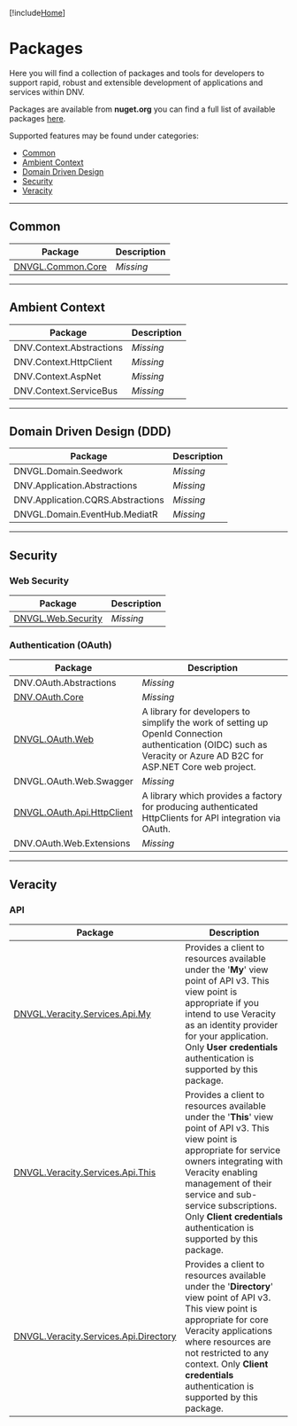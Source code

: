 [!include[Home](articles/Home.md)]

# Packages

Here you will find a collection of packages and tools for developers to support rapid, robust and extensible development of applications and services within DNV.

Packages are available from **nuget.org** you can find a full list of available packages [here](https://www.nuget.org/profiles/Veracity-Engineering).

Supported features may be found under categories:

- [Common](#common)
- [Ambient Context](#ambient-context)
- [Domain Driven Design](#domain-driven-design-ddd)
- [Security](#security)
- [Veracity](#veracity)

---
## Common
| Package | Description |
|---------|-------------|
| [DNVGL.Common.Core](/docs/common/core.md) | *Missing* |

---
## Ambient Context
| Package | Description |
|---------|-------------|
| DNV.Context.Abstractions | *Missing* |
| DNV.Context.HttpClient | *Missing* |
| DNV.Context.AspNet | *Missing* |
| DNV.Context.ServiceBus | *Missing* |

----
## Domain Driven Design (DDD)
| Package | Description |
|---------|-------------|
| DNVGL.Domain.Seedwork | *Missing* |
| DNV.Application.Abstractions | *Missing* |
| DNV.Application.CQRS.Abstractions | *Missing* |
| DNVGL.Domain.EventHub.MediatR | *Missing* |

---
## Security
### Web Security
| Package | Description |
|---------|-------------|
| [DNVGL.Web.Security](/docs/security/web.md) | *Missing* |

### Authentication (OAuth)
| Package | Description |
|---------|-------------|
| DNV.OAuth.Abstractions | *Missing* |
| [DNV.OAuth.Core](/docs/security/oauth/core.md) | *Missing* |
| [DNVGL.OAuth.Web](/docs/security/oauth/web.md) | A library for developers to simplify the work of setting up OpenId Connection authentication (OIDC) such as Veracity or Azure AD B2C for ASP.NET Core web project. |
| DNVGL.OAuth.Web.Swagger | *Missing* |
| [DNVGL.OAuth.Api.HttpClient](/docs/security/oauth/api-httpclient.md) | A library which provides a factory for producing authenticated HttpClients for API integration via OAuth. |
| DNV.OAuth.Web.Extensions | *Missing* |

---
## Veracity
### API
| Package | Description |
|---------|-------------|
| [DNVGL.Veracity.Services.Api.My](/docs/veracity/services/api-my.md) | Provides a client to resources available under the '**My**' view point of API v3. This view point is appropriate if you intend to use Veracity as an identity provider for your application. Only **User credentials** authentication is supported by this package. |
| [DNVGL.Veracity.Services.Api.This](/docs/veracity/services/api-this.md) | Provides a client to resources available under the '**This**' view point of API v3.  This view point is appropriate for service owners integrating with Veracity enabling management of their service and sub-service subscriptions. Only **Client credentials** authentication is supported by this package.  |
| [DNVGL.Veracity.Services.Api.Directory](/docs/veracity/services/api-directory.md) | Provides a client to resources available under the '**Directory**' view point of API v3.  This view point is appropriate for core Veracity applications where resources are not restricted to any context. Only **Client credentials** authentication is supported by this package. |